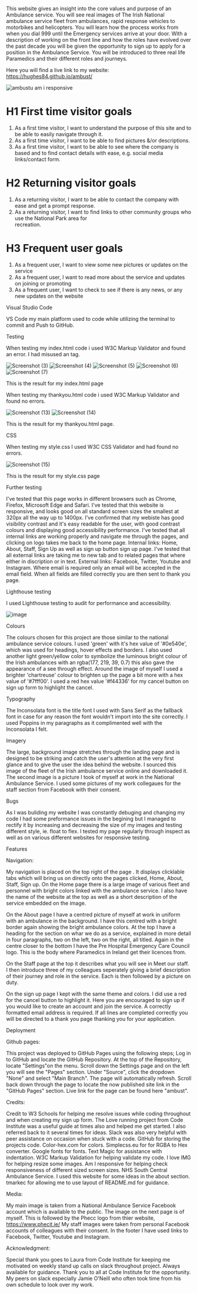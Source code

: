 This website gives an insight into the core values and purpose of an Ambulance service. You will see real images of The Irish National ambulance service fleet from ambulances, rapid response vehicles to motorbikes and helicopters. You will learn how the process works from when you dial 999 until the Emergency services arrive at your door. With a description of working on the front line and how the roles have evolved over the past decade you will be given the opportunity to sign up to apply for a position in the Ambulance Service. You will be introduced to three real life Paramedics and their different roles and journeys.

Here you will find a live link to my website: https://hughes84.github.io/ambust/


![ambustu am i responsive](https://github.com/hughes84/ambust/assets/134289376/f3724de9-7b6d-4e79-8d2e-79b549d4c0fb)

# H1 First time visitor goals
   
   1. As a first time visitor, I want to understand the purpose of this site and to be able to easily navigate through it.
   2. As a first time visitor, I want to be able to find pictures &/or descriptions. 
   3. As a first time visitor, I want to be able to see where the company is based and to find contact details with ease, 
      e.g. social media links/contact form.

# H2 Returning visitor goals

   1. As a returning visitor, I want to be able to contact the company with ease and get a prompt response. 
   2. As a returning visitor, I want to find links to other community groups who use the National Park area for        
      recreation.

# H3 Frequent user goals
   1. As a frequent user, I want to view some new pictures or updates on the service
   2. As a frequent user, I want to read more about the service and updates on joining or promoting
   3. As a frequent user, I want to check to see if there is any news, or any new updates on the website


Visual Studio Code

VS Code my main platform used to code while utilizing the terminal to commit and Push to GitHub.

Testing

When testing my index.html code i used W3C Markup Validator and found an error.
I had misused an <id> tag.

![Screenshot (3)](https://github.com/hughes84/ambust/assets/134289376/101f5c6d-82c7-4886-938a-26285ec753e0)
![Screenshot (4)](https://github.com/hughes84/ambust/assets/134289376/9ea259e3-3ef8-4eb1-9cc0-6385fd2a39b3)
![Screenshot (5)](https://github.com/hughes84/ambust/assets/134289376/cd680e72-c853-4228-9eed-eb73380b1ef5)
![Screenshot (6)](https://github.com/hughes84/ambust/assets/134289376/1e0aaecc-b671-4553-9ad5-61fdae52885c)
![Screenshot (7)](https://github.com/hughes84/ambust/assets/134289376/a9db8ba2-9c83-425f-98fb-3e3dfcec83ef)

This is the result for my index.html page


When testing my thankyou.html code i used W3C Markup Validator and found no errors.

![Screenshot (13)](https://github.com/hughes84/ambust/assets/134289376/4a6a8474-36d3-4f6a-98cd-92e9019d2ed0)
![Screenshot (14)](https://github.com/hughes84/ambust/assets/134289376/f6ac9224-93a3-4e2e-88b3-6ead608b3b17)


This is the result for my thankyou.html page.


CSS

When testing my style.css I used W3C CSS Validator and had found no errors.


![Screenshot (15)](https://github.com/hughes84/ambust/assets/134289376/d3868a2c-024f-4184-b61d-0fb58cacfde8)

This is the result for my style.css page



Further testing

I've tested that this page works in different browsers such as Chrome, Firefox, Microsoft Edge and Safari.
I've tested that this website is responsive, and looks good on all standard screen sizes the smallest at 320px all the way up to 1400px.
I've confirmed that my webiste has good visibility contrast and it's easy readable for the user, with good contrast colours and displaying good accessibility performance.
I've tested that all internal links are working properly and navigate me through the pages, and clicking on logo takes me back to the home page.
Internal links: Home, About, Staff, Sign Up as well as sign up button sign up page.
I've tested that all external links are taking me to new tab and to related pages that where either in discription or in text.
External links: Facebook, Twitter, Youtube and Instagram.
Where email is required only an email will be accepted in the email field. When all fields are filled correctly you are then sent to thank you page.

Lighthouse testing

I used Lighthouse testing to audit for performance and accessibility.

![image](https://github.com/hughes84/ambust/assets/134289376/92d64117-c9a6-4aa7-9cdb-95acb3586241)



Colours

The colours chosen for this project are those similar to the national ambulance service colours. I used 'green' with it's hex value of '#0e540e', which was used for headings, hover effects and borders. I also used another light green/yellow color to symbolize the luminous bright colour of the Irish ambulances with an rgba(177, 219, 39, 0.7) this also gave the appearance of a see through effect. Around the image of myself I used a brighter 'chartreuse' colour to brighten up the page a bit more with a hex value of '#7fff00'. I used a red hex value '#f44336' for my cancel button on sign up form to highlight the cancel.

Typography

The Inconsolata font is the title font I used with Sans Serif as the fallback font in case for any reason the font wouldn't import into the site correctly. I used Poppins in my paragraphs as it complimented well with the Inconsolata I felt.

Imagery

The large, background image stretches through the landing page and is designed to be striking and catch the user's attention at the very first glance and to give the user the idea behind the website. I sourced this image of the fleet of the Irish ambulance service online and downloaded it. The second image is a picture I took of myself at work in the National Ambulance Service. I used some pictures of my work collegaues for the staff section from Facebook with their consent.


Bugs

As I was buliding my website I was constantly debuging and changing my code
I had some preformance issues in the begining but I managed to rectify it by increasing and decreasing the size of my images and testing different style, ie. float to flex. I tested my page regularly through inspect as well as on various different websites for responsive testing.
 

Features

Navigation:

My navigation is placed on the top right of the page . It displays clicklable tabs which will bring us on directly onto the pages clicked, Home, About, Staff, Sign up.
On the Home page there is a large image of various fleet and personnel with bright colors linked with the ambulance service. I also have the name of the website at the top as well as a short description of the service embedded on the image.

On the About page I have a centred picture of myself at work in uniform with an ambulance in the background. I have this centred with a bright border again showing the bright ambulance colors. At the top I have a heading for the section on whar we do as a service, explained in more detail in four paragraphs, two on the left, two on the right, all titled. Again in the centre closer to the bottom I have the Pre Hospital Emergency Care Council logo. This is the body where Paramedics in Ireland get their licences from.

On the Staff page at the top it describes what you will see in Meet our staff. I then introduce three of my colleagues seperately giving a brief description of their journey and role in the service. Each is then followed by a picture on duty.

On the sign up page I kept with the same theme and colors. I did use a red for the cancel button to highlight it. Here you are encouraged to sign up if you would like to create an account and join the service. A correctly formatted email address is required. If all lines are completed correctly you will be directed to a thank you page thanking you for your application.


Deployment

Github pages:

This project was deployed to GitHub Pages using the following steps;
Log in to GitHub and locate the GitHub Repository.
At the top of the Repository, locate "Settings"on the menu.
Scroll down the Settings page and on the left you will see the "Pages" section.
Under "Source", click the dropdown "None" and select "Main Branch".
The page will automatically refresh.
Scroll back down through the page to locate the now published site link in the "GitHub Pages" section.
Live link for the page can be found here "ambust".


Credits:

Credit to  W3 Schools for helping me resolve issues while coding throughout and when creating my sign up form.
The Love running project from Code Institute was a useful guide at times also and helped me get started. I also referred back to it several times for ideas.
Slack was also very helpful with peer assistance on occasion when stuck with a code.
GitHub for storing the projects code.
Color-hex.com for colors.
Simplecss.eu for for RGBA to Hex converter.
Google fonts for fonts.
Text Magic for assistance with indentation.
W3C Markup Validation for helping validate my code.
I love IMG for helping resize some images.
Am I responsive for helping check responsiveness of different sized screen sizes.
NHS South Central Ambulance Service. I used this website for some ideas in the about section.
tmarkec for allowing me to use layout of README.md for guidance.

Media:

My main image is taken from a National Ambulance Service Facebook account which is available to the public. 
The image on the next page is of myself.
This is followed by the Phecc logo from thier website, https://www.phecit.ie/
My staff images were taken from personal Facebook accounts of colleagues with their consent. 
In the footer I have used links to Facebook, Twitter, Youtube and Instagram.

Acknowledgment:

Special thank you goes to Laura from Code Institute for keeping me motivated on weekly stand up calls on slack throughout project. Always available for guidance.
Thank you to all at Code Institute for the opportunity. 
My peers on slack especially Jamie O'Neill who often took time from his own schedule to look over my work.







